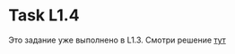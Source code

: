 # Task L1.4
Это задание уже выполнено в L1.3. Смотри решение [тут](https://github.com/S1riyS/wildberries-techschool/tree/master/L1/3)